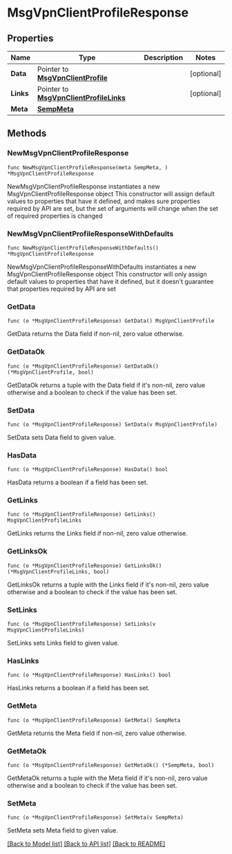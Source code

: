 # MsgVpnClientProfileResponse

## Properties

Name | Type | Description | Notes
------------ | ------------- | ------------- | -------------
**Data** | Pointer to [**MsgVpnClientProfile**](MsgVpnClientProfile.md) |  | [optional] 
**Links** | Pointer to [**MsgVpnClientProfileLinks**](MsgVpnClientProfileLinks.md) |  | [optional] 
**Meta** | [**SempMeta**](SempMeta.md) |  | 

## Methods

### NewMsgVpnClientProfileResponse

`func NewMsgVpnClientProfileResponse(meta SempMeta, ) *MsgVpnClientProfileResponse`

NewMsgVpnClientProfileResponse instantiates a new MsgVpnClientProfileResponse object
This constructor will assign default values to properties that have it defined,
and makes sure properties required by API are set, but the set of arguments
will change when the set of required properties is changed

### NewMsgVpnClientProfileResponseWithDefaults

`func NewMsgVpnClientProfileResponseWithDefaults() *MsgVpnClientProfileResponse`

NewMsgVpnClientProfileResponseWithDefaults instantiates a new MsgVpnClientProfileResponse object
This constructor will only assign default values to properties that have it defined,
but it doesn't guarantee that properties required by API are set

### GetData

`func (o *MsgVpnClientProfileResponse) GetData() MsgVpnClientProfile`

GetData returns the Data field if non-nil, zero value otherwise.

### GetDataOk

`func (o *MsgVpnClientProfileResponse) GetDataOk() (*MsgVpnClientProfile, bool)`

GetDataOk returns a tuple with the Data field if it's non-nil, zero value otherwise
and a boolean to check if the value has been set.

### SetData

`func (o *MsgVpnClientProfileResponse) SetData(v MsgVpnClientProfile)`

SetData sets Data field to given value.

### HasData

`func (o *MsgVpnClientProfileResponse) HasData() bool`

HasData returns a boolean if a field has been set.

### GetLinks

`func (o *MsgVpnClientProfileResponse) GetLinks() MsgVpnClientProfileLinks`

GetLinks returns the Links field if non-nil, zero value otherwise.

### GetLinksOk

`func (o *MsgVpnClientProfileResponse) GetLinksOk() (*MsgVpnClientProfileLinks, bool)`

GetLinksOk returns a tuple with the Links field if it's non-nil, zero value otherwise
and a boolean to check if the value has been set.

### SetLinks

`func (o *MsgVpnClientProfileResponse) SetLinks(v MsgVpnClientProfileLinks)`

SetLinks sets Links field to given value.

### HasLinks

`func (o *MsgVpnClientProfileResponse) HasLinks() bool`

HasLinks returns a boolean if a field has been set.

### GetMeta

`func (o *MsgVpnClientProfileResponse) GetMeta() SempMeta`

GetMeta returns the Meta field if non-nil, zero value otherwise.

### GetMetaOk

`func (o *MsgVpnClientProfileResponse) GetMetaOk() (*SempMeta, bool)`

GetMetaOk returns a tuple with the Meta field if it's non-nil, zero value otherwise
and a boolean to check if the value has been set.

### SetMeta

`func (o *MsgVpnClientProfileResponse) SetMeta(v SempMeta)`

SetMeta sets Meta field to given value.



[[Back to Model list]](../README.md#documentation-for-models) [[Back to API list]](../README.md#documentation-for-api-endpoints) [[Back to README]](../README.md)


